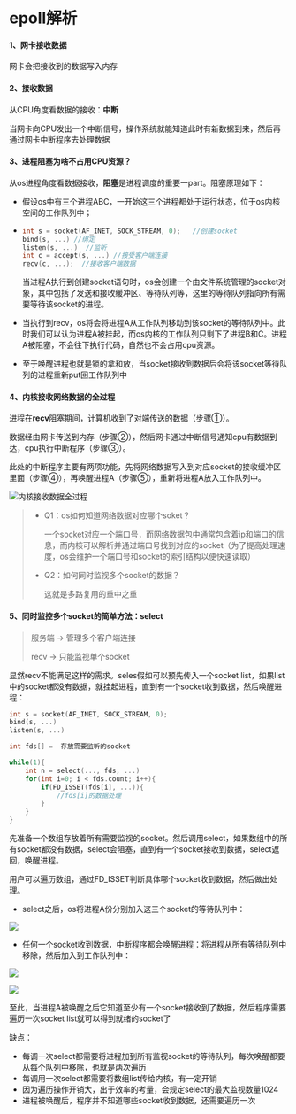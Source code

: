 # epoll解析 

#### 1、网卡接收数据

网卡会把接收到的数据写入内存

#### 2、接收数据

从CPU角度看数据的接收：**中断**

当网卡向CPU发出一个中断信号，操作系统就能知道此时有新数据到来，然后再通过网卡中断程序去处理数据

#### 3、进程阻塞为啥不占用CPU资源？

从os进程角度看数据接收，**阻塞**是进程调度的重要一part。阻塞原理如下：

- 假设os中有三个进程ABC，一开始这三个进程都处于运行状态，位于os内核空间的工作队列中；

- ```c
  int s = socket(AF_INET, SOCK_STREAM, 0);   //创建socket
  bind(s, ...) //绑定
  listen(s, ...)  //监听
  int c = accept(s, ...) //接受客户端连接
  recv(c, ...);  //接收客户端数据
  ```

  当进程A执行到创建socket语句时，os会创建一个由文件系统管理的socket对象，其中包括了发送和接收缓冲区、等待队列等，这里的等待队列指向所有需要等待该socket的进程。

- 当执行到recv，os将会将进程A从工作队列移动到该socket的等待队列中。此时我们可以认为进程A被挂起，而os内核的工作队列只剩下了进程B和C。进程A被阻塞，不会往下执行代码，自然也不会占用cpu资源。
- 至于唤醒进程也就是锁的拿和放，当socket接收到数据后会将该socket等待队列的进程重新put回工作队列中

#### 4、内核接收网络数据的全过程

进程在**recv**阻塞期间，计算机收到了对端传送的数据（步骤①）。

数据经由网卡传送到内存（步骤②），然后网卡通过中断信号通知cpu有数据到达，cpu执行中断程序（步骤③）。

此处的中断程序主要有两项功能，先将网络数据写入到对应socket的接收缓冲区里面（步骤④），再唤醒进程A（步骤⑤），重新将进程A放入工作队列中。

![内核接收数据全过程](https://github.com/yanyanran/pictures/blob/main/%E5%86%85%E6%A0%B8%E6%8E%A5%E6%94%B6%E6%95%B0%E6%8D%AE.png?raw=true)

> - Q1：os如何知道网络数据对应哪个soket？
>
>   一个socket对应一个端口号，而网络数据包中通常包含着ip和端口的信息，而内核可以解析并通过端口号找到对应的socket（为了提高处理速度，os会维护一个端口号和socket的索引结构以便快速读取）
>
> - Q2：如何同时监视多个socket的数据？
>
>   这就是多路复用的重中之重

#### 5、同时监控多个socket的简单方法：select

> 服务端 -> 管理多个客户端连接
>
> recv -> 只能监视单个socket

显然recv不能满足这样的需求。seles假如可以预先传入一个socket list，如果list中的socket都没有数据，就挂起进程，直到有一个socket收到数据，然后唤醒进程：

```C
int s = socket(AF_INET, SOCK_STREAM, 0);  
bind(s, ...)
listen(s, ...)

int fds[] =  存放需要监听的socket

while(1){
    int n = select(..., fds, ...)
    for(int i=0; i < fds.count; i++){
        if(FD_ISSET(fds[i], ...)){
            //fds[i]的数据处理
        }
    }
}
```

先准备一个数组存放着所有需要监视的socket。然后调用select，如果数组中的所有socket都没有数据，select会阻塞，直到有一个socket接收到数据，select返回，唤醒进程。

用户可以遍历数组，通过FD_ISSET判断具体哪个socket收到数据，然后做出处理。

- select之后，os将进程A份分别加入这三个socket的等待队列中：

![](https://pic4.zhimg.com/80/v2-0cccb4976f8f2c2f8107f2b3a5bc46b3_1440w.webp)

- 任何一个socket收到数据，中断程序都会唤醒进程：将进程从所有等待队列中移除，然后加入到工作队列中：

![](https://pic1.zhimg.com/80/v2-85dba5430f3c439e4647ea4d97ba54fc_1440w.webp)

![](https://pic4.zhimg.com/80/v2-a86b203b8d955466fff34211d965d9eb_1440w.webp)

至此，当进程A被唤醒之后它知道至少有一个socket接收到了数据，然后程序需要遍历一次socket list就可以得到就绪的socket了

缺点：

- 每调一次select都需要将进程加到所有监视socket的等待队列，每次唤醒都要从每个队列中移除，也就是两次遍历
- 每调用一次select都需要将数组list传给内核，有一定开销
- 因为遍历操作开销大，出于效率的考量，会规定select的最大监视数量1024
- 进程被唤醒后，程序并不知道哪些socket收到数据，还需要遍历一次